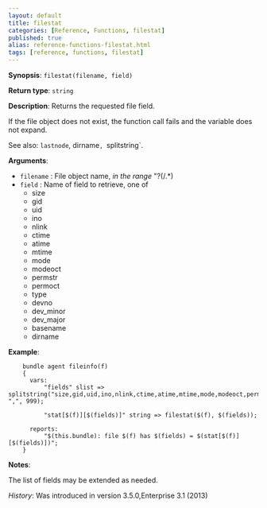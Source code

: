 ```yaml
---
layout: default
title: filestat
categories: [Reference, Functions, filestat]
published: true
alias: reference-functions-filestat.html
tags: [reference, functions, filestat]
---
```


**Synopsis**: `filestat(filename, field)`

**Return type**: `string`

**Description**: Returns the requested file field.

If the file object does not exist, the function call fails and the
variable does not expand.

See also: `lastnode`, dirname`, `splitstring`.

**Arguments**:

* `filename` : File object name, *in the range* "?(/.\*)   
* `field` : Name of field to retrieve, one of
    * size
    * gid
    * uid
    * ino
    * nlink
    * ctime
    * atime
    * mtime
    * mode
    * modeoct
    * permstr
    * permoct
    * type
    * devno
    * dev_minor
    * dev_major
    * basename
    * dirname


**Example**:

```cf3
    bundle agent fileinfo(f)
    {
      vars:
          "fields" slist => splitstring("size,gid,uid,ino,nlink,ctime,atime,mtime,mode,modeoct,permstr,permoct,type,devno,dev_minor,dev_major,basename,dirname", ",", 999);

          "stat[$(f)][$(fields)]" string => filestat($(f), $(fields));

      reports:
          "$(this.bundle): file $(f) has $(fields) = $(stat[$(f)][$(fields)])";
    }
```

**Notes**:  
   
The list of fields may be extended as needed.

*History*: Was introduced in version 3.5.0,Enterprise 3.1 (2013)
